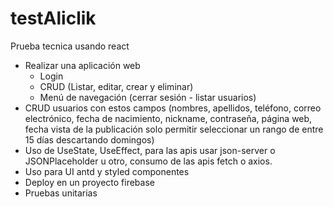# testAliclik
Prueba tecnica usando react
- Realizar una aplicación web
  * Login
  * CRUD (Listar, editar, crear y eliminar)
  * Menú de navegación (cerrar sesión - listar usuarios)
- CRUD usuarios con estos campos (nombres, apellidos, teléfono, correo electrónico, fecha de nacimiento, nickname, contraseña, página web, fecha vista de la publicación solo permitir seleccionar un rango de entre 15 días descartando domingos)
- Uso de UseState, UseEffect, para las apis usar json-server o JSONPlaceholder u otro, consumo de las apis fetch o axios.
- Uso para UI antd y styled componentes
- Deploy en un proyecto firebase
- Pruebas unitarias
